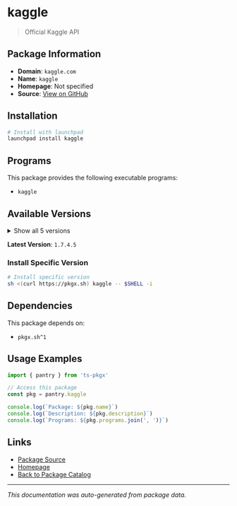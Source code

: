 # kaggle

> Official Kaggle API

## Package Information

- **Domain**: `kaggle.com`
- **Name**: `kaggle`
- **Homepage**: Not specified
- **Source**: [View on GitHub](https://github.com/pkgxdev/pantry/tree/main/projects/kaggle.com/package.yml)

## Installation

```bash
# Install with launchpad
launchpad install kaggle
```

## Programs

This package provides the following executable programs:

- `kaggle`

## Available Versions

<details>
<summary>Show all 5 versions</summary>

- `1.7.4.5`, `1.7.4.2`, `1.6.3`, `1.6.1`, `1.5.16`

</details>

**Latest Version**: `1.7.4.5`

### Install Specific Version

```bash
# Install specific version
sh <(curl https://pkgx.sh) kaggle -- $SHELL -i
```

## Dependencies

This package depends on:

- `pkgx.sh^1`

## Usage Examples

```typescript
import { pantry } from 'ts-pkgx'

// Access this package
const pkg = pantry.kaggle

console.log(`Package: ${pkg.name}`)
console.log(`Description: ${pkg.description}`)
console.log(`Programs: ${pkg.programs.join(', ')}`)
```

## Links

- [Package Source](https://github.com/pkgxdev/pantry/tree/main/projects/kaggle.com/package.yml)
- [Homepage](#)
- [Back to Package Catalog](../../package-catalog.md)

---

*This documentation was auto-generated from package data.*
